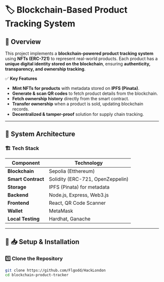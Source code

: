 # 🏷️ Blockchain-Based Product Tracking System

## 📌 Overview
This project implements a **blockchain-powered product tracking system** using **NFTs (ERC-721)** to represent real-world products. Each product has a **unique digital identity stored on the blockchain**, ensuring **authenticity, transparency, and ownership tracking**.

✅ **Key Features**
- **Mint NFTs for products** with metadata stored on **IPFS (Pinata)**.
- **Generate & scan QR codes** to fetch product details from the blockchain.
- **Fetch ownership history** directly from the smart contract.
- **Transfer ownership** when a product is sold, updating blockchain records.
- **Decentralized & tamper-proof** solution for supply chain tracking.

---

## 📌 System Architecture
### 🏗️ **Tech Stack**
| Component          | Technology |
|-------------------|------------|
| **Blockchain**    | Sepolia (Etthereum) |
| **Smart Contract** | Solidity (ERC-721, OpenZeppelin) |
| **Storage**       | IPFS (Pinata) for metadata |
| **Backend**       | Node.js, Express, Web3.js |
| **Frontend**      | React, QR Code Scanner |
| **Wallet**        | MetaMask |
| **Local Testing** | Hardhat, Ganache |

---

## 📌 📥 Setup & Installation

### **1️⃣ Clone the Repository**
```bash
git clone https://github.com/Flgodd/HackLondon
cd blockchain-product-tracker

